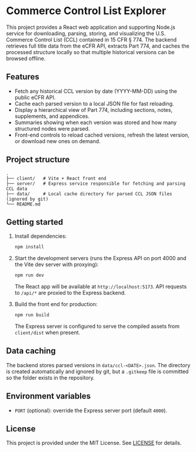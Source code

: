 # Commerce Control List Explorer

This project provides a React web application and supporting Node.js service for downloading,
parsing, storing, and visualizing the U.S. Commerce Control List (CCL) contained in 15 CFR
§ 774. The backend retrieves full title data from the eCFR API, extracts Part 774, and caches the
processed structure locally so that multiple historical versions can be browsed offline.

## Features

- Fetch any historical CCL version by date (YYYY-MM-DD) using the public eCFR API.
- Cache each parsed version to a local JSON file for fast reloading.
- Display a hierarchical view of Part 774, including sections, notes, supplements, and appendices.
- Summaries showing when each version was stored and how many structured nodes were parsed.
- Front-end controls to reload cached versions, refresh the latest version, or download new ones on demand.

## Project structure

```
.
├── client/   # Vite + React front end
├── server/   # Express service responsible for fetching and parsing CCL data
├── data/     # Local cache directory for parsed CCL JSON files (ignored by git)
└── README.md
```

## Getting started

1. Install dependencies:

   ```bash
   npm install
   ```

2. Start the development servers (runs the Express API on port 4000 and the Vite dev server with proxying):

   ```bash
   npm run dev
   ```

   The React app will be available at `http://localhost:5173`. API requests to `/api/*` are proxied to the Express backend.

3. Build the front end for production:

   ```bash
   npm run build
   ```

   The Express server is configured to serve the compiled assets from `client/dist` when present.

## Data caching

The backend stores parsed versions in `data/ccl-<DATE>.json`. The directory is created automatically
and ignored by git, but a `.gitkeep` file is committed so the folder exists in the repository.

## Environment variables

- `PORT` (optional): override the Express server port (default `4000`).

## License

This project is provided under the MIT License. See [LICENSE](LICENSE) for details.
